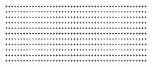 ++++++++++++++++++++++++++++++++++++++++++++++++
++++++++++++++++++++++++++++++++++++++++++++++++
++++++++++++++++++++++++++++++++++++++++++++++++
++++++++++++++++++++++++++++++++++++++++++++++++
++++++++++++++++++++++++++++++++++++++++++++++++
++++++++++++++++++++++++++++++++++++++++++++++++
++++++++++++++++++++++++++++++++++++++++++++++++
++++++++++++++++++++++++++++++++++++++++++++++++
++++++++++++++++++++++++++++++++++++++++++++++++
++++++++++++++++++++++++++++++++++++++++++++++++
++++++++++++++++++++++++++++++++++++++++++++++++
